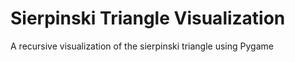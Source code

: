 # Sierpinski Triangle Visualization
 A recursive visualization of the sierpinski triangle using Pygame 
